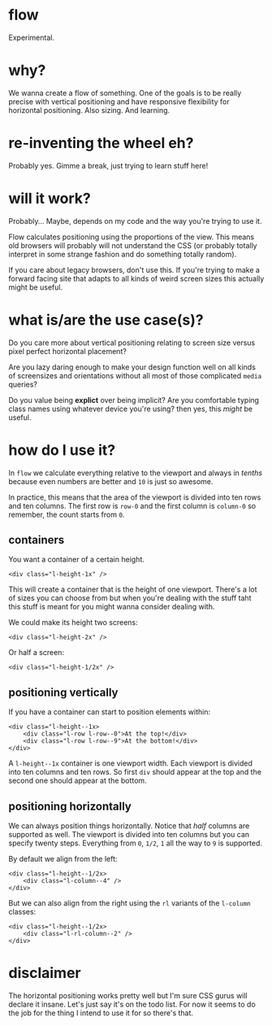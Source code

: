 # flow
Experimental.

# why?
We wanna create a flow of something. One of the goals is to 
be really precise with vertical positioning and have responsive 
flexibility for horizontal positioning. Also sizing. And learning.

# re-inventing the wheel eh?
Probably yes. Gimme a break, just trying to learn stuff here!

# will it work?
Probably... Maybe, depends on my code and the way you're trying to use it.

Flow calculates positioning using the proportions of the view. This 
means old browsers will probably will not understand the CSS (or probably 
totally interpret in some strange fashion and do something totally
random).

If you care about legacy browsers, don't use this. If you're trying to 
make a forward facing site that adapts to all kinds of weird screen
sizes this actually might be useful.

# what is/are the use case(s)?
Do you care more about vertical positioning relating to screen size 
versus pixel perfect horizontal placement? 

Are you <rem>lazy</reM> daring enough to make your design function 
well on all kinds of screensizes and orientations without 
<rem>all</rem> most of those complicated `media` queries? 

Do you value being **explict** over being implicit? Are you comfortable
typing class names using whatever device you're using? then yes,
this *might* be useful.

# how do I use it?
In `flow` we calculate everything relative to the viewport and always 
in *tenths* because even numbers are better and `10` is just so awesome.

In practice, this means that the area of the viewport is divided into
ten rows and ten columns. The first row is `row-0` and the first column is
`column-0` so remember, the count starts from `0`.

## containers
You want a container of a certain height.
```
<div class="l-height-1x" />
```

This will create a container that is the height of one viewport. There's 
a lot of sizes you can choose from but when you're dealing with the stuff
taht this stuff is meant for you might wanna consider dealing with.

We could make its height two screens:
```
<div class="l-height-2x" />
```

Or half a screen:
```
<div class="l-height-1/2x" />
```

## positioning vertically
If you have a container can start to position elements within:
```
<div class="l-height--1x>
    <div class="l-row l-row--0">At the top!</div>
    <div class="l-row l-row--9">At the bottom!</div>
</div>
```

A `l-height--1x` container is one viewport width. Each viewport
is divided into ten columns and ten rows. So first `div` should
appear at the top and the second one should appear at the bottom.

## positioning horizontally
We can always position things horizontally. Notice that *half* columns
are supported as well. The viewport is divided into ten columns but you 
can specify twenty steps. Everything from `0`, `1/2`, `1` all the way
to `9` is supported. 

By default we align from the left:
```
<div class="l-height--1/2x>
    <div class="l-column--4" />
</div>
```

But we can also align from the right using the `rl` variants of the `l-column`
classes:
```
<div class="l-height--1/2x>
    <div class="l-rl-column--2" />
</div>
```

# disclaimer
The horizontal positioning works pretty well but I'm sure CSS gurus
will declare it insane. Let's just say it's on the todo list. For now
it seems to do the job for the thing I intend to use it for so there's
that.
